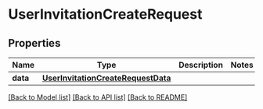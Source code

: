 # UserInvitationCreateRequest

## Properties
Name | Type | Description | Notes
------------ | ------------- | ------------- | -------------
**data** | [**UserInvitationCreateRequestData**](UserInvitationCreateRequestData.md) |  | 

[[Back to Model list]](../README.md#documentation-for-models) [[Back to API list]](../README.md#documentation-for-api-endpoints) [[Back to README]](../README.md)


